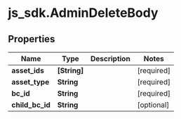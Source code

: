 # js_sdk.AdminDeleteBody

## Properties
Name | Type | Description | Notes
------------ | ------------- | ------------- | -------------
**asset_ids** | **[String]** |  | [required] 
**asset_type** | **String** |  | [required] 
**bc_id** | **String** |  | [required] 
**child_bc_id** | **String** |  | [optional] 
